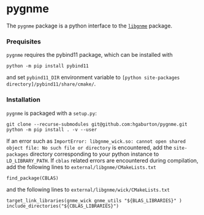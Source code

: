 # pygnme

The `pygnme` package is a python interface to the [`libgnme`](https://github.com/hgaburton/libgnme) package. 

### Prequisites

`pygnme` requires the pybind11 package, which can be installed with 

```
python -m pip install pybind11
```
and set `pybind11_DIR` environment variable to `[python site-packages directory]/pybind11/share/cmake/`.
### Installation

`pygnme` is packaged with a `setup.py`:

```
git clone --recurse-submodules git@github.com:hgaburton/pygnme.git
python -m pip install . -v --user
```

If an error such as `ImportError: libgnme_wick.so: cannot open shared object file: No such file or directory` is encountered, add the `site-packages` directory corresponding to your python instance to `LD_LIBRARY_PATH`. 
If `cblas` related errors are encountered during compilation, add the following lines to `external/libgnme/CMakeLists.txt`
```
find_package(CBLAS)
```
and the following lines to `external/libgnme/wick/CMakeLists.txt`
```
target_link_libraries(gnme_wick gnme_utils "${BLAS_LIBRARIES}" )
include_directories("${CBLAS_LIBRARIES}")
```
